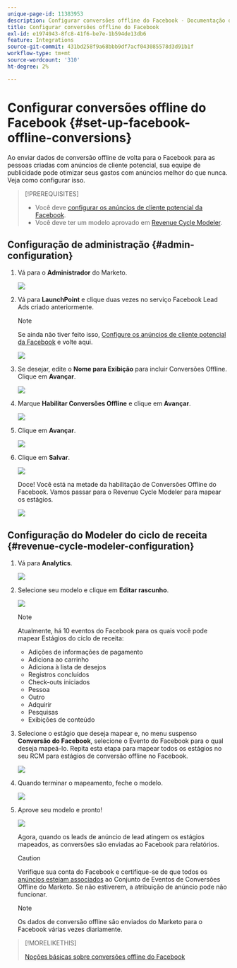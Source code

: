 ```yaml
---
unique-page-id: 11383953
description: Configurar conversões offline do Facebook - Documentação do Marketo - Documentação do produto
title: Configurar conversões offline do Facebook
exl-id: e1974943-8fc8-41f6-be7e-1b594de13db6
feature: Integrations
source-git-commit: 431bd258f9a68bbb9df7acf043085578d3d91b1f
workflow-type: tm+mt
source-wordcount: '310'
ht-degree: 2%

---
```


# Configurar conversões offline do Facebook {#set-up-facebook-offline-conversions}

Ao enviar dados de conversão offline de volta para o Facebook para as pessoas criadas com anúncios de cliente potencial, sua equipe de publicidade pode otimizar seus gastos com anúncios melhor do que nunca. Veja como configurar isso.

>[!PREREQUISITES]
>
>* Você deve [configurar os anúncios de cliente potencial da Facebook](/help/marketo/product-docs/demand-generation/facebook/set-up-facebook-lead-ads.md).
>* Você deve ter um modelo aprovado em [Revenue Cycle Modeler](/help/marketo/product-docs/reporting/revenue-cycle-analytics/revenue-cycle-models/understanding-revenue-models.md).

## Configuração de administração {#admin-configuration}

1. Vá para o **Administrador** do Marketo.

   ![](assets/image2016-11-29-13-3a8-3a45.png)

1. Vá para **LaunchPoint** e clique duas vezes no serviço Facebook Lead Ads criado anteriormente.

   >[!NOTE]
   >
   >Se ainda não tiver feito isso, [Configure os anúncios de cliente potencial da Facebook](/help/marketo/product-docs/demand-generation/facebook/set-up-facebook-lead-ads.md) e volte aqui.

   ![](assets/image2016-11-29-13-3a10-3a43.png)

1. Se desejar, edite o **Nome para Exibição** para incluir Conversões Offline. Clique em **Avançar**.

   ![](assets/image2016-11-29-13-3a12-3a19.png)

1. Marque **Habilitar Conversões Offline** e clique em **Avançar**.

   ![](assets/image2016-11-29-13-3a13-3a32.png)

1. Clique em **Avançar**.

   ![](assets/image2016-11-29-13-3a14-3a17.png)

1. Clique em **Salvar**.

   ![](assets/image2016-11-29-13-3a14-3a52.png)

   Doce! Você está na metade da habilitação de Conversões Offline do Facebook. Vamos passar para o Revenue Cycle Modeler para mapear os estágios.

   ![](assets/image2016-11-29-13-3a16-3a55.png)

## Configuração do Modeler do ciclo de receita {#revenue-cycle-modeler-configuration}

1. Vá para **Analytics**.

   ![](assets/image2016-11-29-13-3a29-3a23.png)

1. Selecione seu modelo e clique em **Editar rascunho**.

   ![](assets/image2016-11-29-13-3a31-3a6.png)

   >[!NOTE]
   >
   >Atualmente, há 10 eventos do Facebook para os quais você pode mapear Estágios do ciclo de receita:
   >
   >* Adições de informações de pagamento
   >* Adiciona ao carrinho
   >* Adiciona à lista de desejos
   >* Registros concluídos
   >* Check-outs iniciados
   >* Pessoa
   >* Outro
   >* Adquirir
   >* Pesquisas
   >* Exibições de conteúdo

1. Selecione o estágio que deseja mapear e, no menu suspenso **Conversão do Facebook**, selecione o Evento do Facebook para o qual deseja mapeá-lo. Repita esta etapa para mapear todos os estágios no seu RCM para estágios de conversão offline no Facebook.

   ![](assets/1-1.png)

1. Quando terminar o mapeamento, feche o modelo.

   ![](assets/2.png)

1. Aprove seu modelo e pronto!

   ![](assets/image2016-11-29-15-3a6-3a30.png)

   Agora, quando os leads de anúncio de lead atingem os estágios mapeados, as conversões são enviadas ao Facebook para relatórios.

   >[!CAUTION]
   >
   >Verifique sua conta do Facebook e certifique-se de que todos os [anúncios estejam associados](https://www.facebook.com/business/url/?href=%2Fbusiness%2Fhelp%2Fwww%2F1776828022605281&amp;cmsid&amp;creative=link&amp;creative_detail=advertiser-help-center&amp;create_type&amp;destination_cms_id&amp;orig_http_referrer) ao Conjunto de Eventos de Conversões Offline do Marketo. Se não estiverem, a atribuição de anúncio pode não funcionar.

   >[!NOTE]
   >
   >Os dados de conversão offline são enviados do Marketo para o Facebook várias vezes diariamente.

>[!MORELIKETHIS]
>
>[Noções básicas sobre conversões offline do Facebook](/help/marketo/product-docs/demand-generation/facebook/understanding-facebook-offline-conversions.md)
